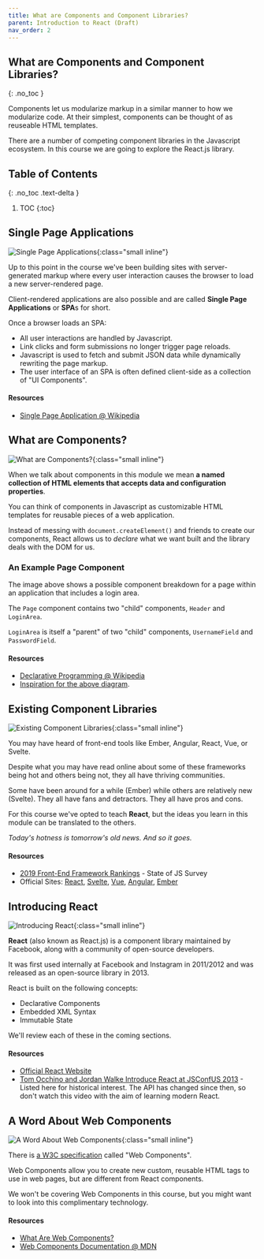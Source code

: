 ```yaml
---
title: What are Components and Component Libraries?
parent: Introduction to React (Draft)
nav_order: 2
---
```


<!--prettier-ignore-start-->
## What are Components and Component Libraries?
{: .no_toc }

Components let us modularize markup in a similar manner to how we modularize code. At their simplest, components can be thought of as reuseable HTML templates.

There are a number of competing component libraries in the Javascript ecosystem. In this course we are going to explore the React.js library.

## Table of Contents
{: .no_toc .text-delta }  

1. TOC
{:toc}

<!--prettier-ignore-end-->

## Single Page Applications

![Single Page Applications](page-4831835_640_1_.png){:class="small inline"}

Up to this point in the course we've been building sites with server-generated markup where every user interaction causes the browser to load a new server-rendered page.

Client-rendered applications are also possible and are called **Single Page Applications** or **SPA**s for short.

Once a browser loads an SPA:

- All user interactions are handled by Javascript.
- Link clicks and form submissions no longer trigger page reloads.
- Javascript is used to fetch and submit JSON data while dynamically rewriting the page markup.
- The user interface of an SPA is often defined client-side as a collection of "UI Components".

#### Resources

- [Single Page Application @ Wikipedia](https://en.wikipedia.org/wiki/Single-page_application)

## What are Components?

![What are Components?](components.png){:class="small inline"}

When we talk about components in this module we mean **a named collection of HTML elements that accepts data and configuration properties**.

You can think of components in Javascript as customizable HTML templates for reusable pieces of a web application.

Instead of messing with `document.createElement()` and friends to create our components, React allows us to _declare_ what we want built and the library deals with the DOM for us.

### An Example Page Component

The image above shows a possible component breakdown for a page within an application that includes a login area.

The `Page` component contains two "child" components, `Header` and `LoginArea`.

`LoginArea` is itself a "parent" of two "child" components, `UsernameField` and `PasswordField`.

#### Resources

- [Declarative Programming @ Wikipedia](https://en.wikipedia.org/wiki/Declarative_programming)
- [Inspiration for the above diagram](https://maksimivanov.com/posts/introduction-to-reactjs/).

## Existing Component Libraries

![Existing Component Libraries](frameworks.png){:class="small inline"}

You may have heard of front-end tools like Ember, Angular, React, Vue, or Svelte.

Despite what you may have read online about some of these frameworks being hot and others being not, they all have thriving communities.

Some have been around for a while (Ember) while others are relatively new (Svelte). They all have fans and detractors. They all have pros and cons.

For this course we've opted to teach **React**, but the ideas you learn in this module can be translated to the others.

_Today's hotness is tomorrow's old news. And so it goes._

#### Resources

- [2019 Front-End Framework Rankings](https://2019.stateofjs.com/front-end-frameworks/) - State of JS Survey
- Official Sites: [React](https://reactjs.org/), [Svelte](https://svelte.dev/), [Vue](https://vuejs.org/), [Angular](https://angular.io/), [Ember](https://emberjs.com/)

## Introducing React

![Introducing React](640px-React-icon.svg.png){:class="small inline"}

**React** (also known as React.js) is a component library maintained by Facebook, along with a community of open-source developers.

It was first used internally at Facebook and Instagram in 2011/2012 and was released as an open-source library in 2013.

React is built on the following concepts:

- Declarative Components
- Embedded XML Syntax
- Immutable State

We'll review each of these in the coming sections.

#### Resources

- [Official React Website](https://reactjs.org/)
- [Tom Occhino and Jordan Walke Introduce React at JSConfUS 2013](https://www.youtube.com/watch?v=GW0rj4sNH2w) - Listed here for historical interest. The API has changed since then, so don't watch this video with the aim of learning modern React.

## A Word About Web Components

![A Word About Web Components](webcomponents.png){:class="small inline"}

There is [a W3C specification](https://github.com/w3c/webcomponents) called "Web Components".

Web Components allow you to create new custom, reusable HTML tags to use in web pages, but are different from React components.

We won't be covering Web Components in this course, but you might want to look into this complimentary technology.

#### Resources

- [What Are Web Components?](https://www.webcomponents.org/introduction)
- [Web Components Documentation @ MDN](https://developer.mozilla.org/en-US/docs/Web/Web_Components)
